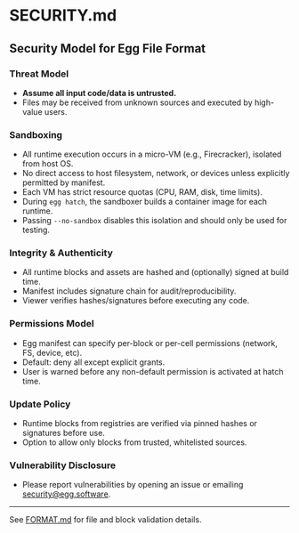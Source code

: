 # SECURITY.md

## Security Model for Egg File Format

### Threat Model
- **Assume all input code/data is untrusted.**
- Files may be received from unknown sources and executed by high-value users.

### Sandboxing
- All runtime execution occurs in a micro-VM (e.g., Firecracker), isolated from host OS.
- No direct access to host filesystem, network, or devices unless explicitly permitted by manifest.
- Each VM has strict resource quotas (CPU, RAM, disk, time limits).
- During `egg hatch`, the sandboxer builds a container image for each runtime.
- Passing `--no-sandbox` disables this isolation and should only be used for testing.

### Integrity & Authenticity
- All runtime blocks and assets are hashed and (optionally) signed at build time.
- Manifest includes signature chain for audit/reproducibility.
- Viewer verifies hashes/signatures before executing any code.

### Permissions Model
- Egg manifest can specify per-block or per-cell permissions (network, FS, device, etc).
- Default: deny all except explicit grants.
- User is warned before any non-default permission is activated at hatch time.

### Update Policy
- Runtime blocks from registries are verified via pinned hashes or signatures before use.
- Option to allow only blocks from trusted, whitelisted sources.

### Vulnerability Disclosure
- Please report vulnerabilities by opening an issue or emailing security@egg.software.

---

See [FORMAT.md](FORMAT.md) for file and block validation details.

